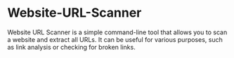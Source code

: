 # Website-URL-Scanner
Website URL Scanner is a simple command-line tool that allows you to scan a website and extract all URLs. It can be useful for various purposes, such as link analysis or checking for broken links.
